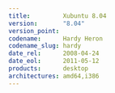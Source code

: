 ```yaml
---
title:         Xubuntu 8.04
version:       "8.04"
version_point:
codename:      Hardy Heron
codename_slug: hardy
date_rel:      2008-04-24
date_eol:      2011-05-12
products:      desktop
architectures: amd64,i386
---
```

